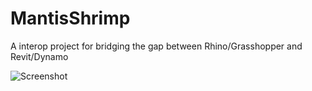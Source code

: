 MantisShrimp
============

A interop project for bridging the gap between Rhino/Grasshopper and Revit/Dynamo

![Screenshot](http://archi-lab.net/wp-content/uploads/2014/10/Mantis_logo.png?width=600)


